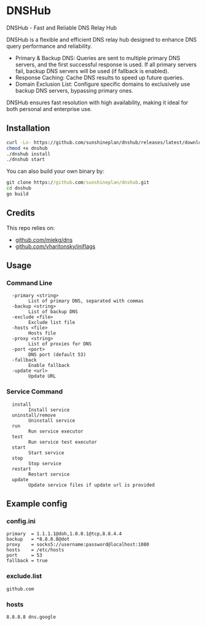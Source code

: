 # DNSHub

DNSHub - Fast and Reliable DNS Relay Hub

DNSHub is a flexible and efficient DNS relay hub designed to enhance DNS query performance and reliability.

- Primary & Backup DNS: Queries are sent to multiple primary DNS servers, and the first successful response is used. If all primary servers fail, backup DNS servers will be used (if fallback is enabled).
- Response Caching: Cache DNS results to speed up future queries.
- Domain Exclusion List: Configure specific domains to exclusively use backup DNS servers, bypassing primary ones.

DNSHub ensures fast resolution with high availability, making it ideal for both personal and enterprise use.

## Installation

```bash
curl -Lo- https://github.com/sunshineplan/dnshub/releases/latest/download/release-linux.tar.gz | tar zxC .
chmod +x dnshub
./dnshub install
./dnshub start
```
You can also build your own binary by:
```cmd
git clone https://github.com/sunshineplan/dnshub.git
cd dnshub
go build
```

## Credits

This repo relies on:

  * [github.com/miekg/dns](https://github.com/miekg/dns)
  * [github.com/vharitonsky/iniflags](https://github.com/vharitonsky/iniflags)

## Usage

### Command Line

```
  -primary <string>
    	List of primary DNS, separated with commas
  -backup <string>
    	List of backup DNS
  -exclude <file>
    	Exclude list file
  -hosts <file>
    	Hosts file
  -proxy <string>
    	List of proxies for DNS
  -port <port>
    	DNS port (default 53)
  -fallback
    	Enable fallback
  -update <url>
    	Update URL
```

### Service Command

```
  install
    	Install service
  uninstall/remove
    	Uninstall service
  run
    	Run service executor
  test
    	Run service test executor	
  start
    	Start service
  stop
    	Stop service
  restart
    	Restart service
  update
    	Update service files if update url is provided
```

## Example config

### config.ini

```
primary  = 1.1.1.1@doh,1.0.0.1@tcp,8.8.4.4
backup   = *8.8.8.8@dot
proxy    = socks5://username:password@localhost:1080
hosts    = /etc/hosts
port     = 53
fallback = true
```

### exclude.list

```
github.com
```

### hosts

```
8.8.8.8 dns.google
```
